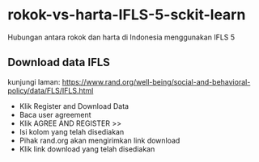# rokok-vs-harta-IFLS-5-sckit-learn
Hubungan antara rokok dan harta di Indonesia menggunakan IFLS 5

## Download data IFLS
kunjungi laman: https://www.rand.org/well-being/social-and-behavioral-policy/data/FLS/IFLS.html

- Klik Register and Download Data
- Baca user agreement
- Klik AGREE AND REGISTER >>
- Isi kolom yang telah disediakan
- Pihak rand.org akan mengirimkan link download
- Klik link download yang telah disediakan
